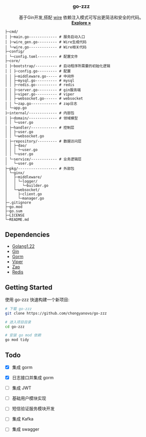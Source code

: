 <div align="center">
  <h3 align="center">go-zzz</h3>

  <p align="center">
    基于Gin开发,搭配 <a href="https://github.com/google/wire">wire</a> 依赖注入模式可写出更简洁和安全的代码。
    <br />
    <a href="https://github.com/chongyanovo/go-zzz"><strong>Explore »</strong></a>
    <br />
  </p>
</div>

```text
├─cmd/
│ ├─main.go------------- # 服务启动入口
│ ├─wire_gen.go--------- # Wire生成代码
│ └─wire.go------------- # Wire相关代码
├─config/
│ └─config.toml--------- # 配置文件
├─core/
│ ├─bootstrap/---------- # 启动程序所需要的初始化逻辑
│ │ ├─config.go--------- # 配置
│ │ ├─middleware.go----- # 中间件
│ │ ├─mysql.go---------- # mysql
│ │ ├─redis.go---------- # redis
│ │ ├─server.go--------- # gin服务端
│ │ ├─viper.go---------- # viper
│ │ ├─websocket.go------ # websocket
│ │ └─zap.go------------ # zap日志
│ └─app.go
├─internal/------------- # 内部包
│ ├─domain/------------- # 领域模型
│ │ └─user.go
│ ├─handler/------------ # 控制层
│ │ ├─user.go
│ │ └─websocket.go
│ ├─repository/--------- # 数据访问层
│ │ ├─dao/
│ │ │ └─user.go
│ │ └─user.go
│ └─service/------------ # 业务逻辑层
│   └─user.go
├─pkg/------------------ # 外部包
│ └─ginx/
│   ├─middleware/
│   │ └─logger/
│   │   └─builder.go
│   └─websocket/
│     ├─client.go
│     └─manager.go
├─.gitignore
├─go.mod
├─go.sum
├─LICENSE
└─README.md
```


## Dependencies
- [Golang1.22](https://github.com/golang/go)
- [Gin](https://github.com/gin-gonic/gin)
- [Gorm](https://github.com/jinzhu/gorm)
- [Viper](https://github.com/spf13/viper)
- [Zap](https://github.com/uber-go/zap)
- [Redis](https://github.com/go-redis/redis)

## Getting Started
使用 go-zzz 快速构建一个新项目:
```bash
# 下载 go-zzz
git clone https://github.com/chongyanovo/go-zzz

# 进入项目目录
cd go-zzz

# 安装 go mod 依赖
go mod tidy
```

## Todo
- [x] 集成 gorm
- [x] 日志接口并集成 gorm
- [ ] 集成 JWT
- [ ] 基础用户模块实现
- [ ] 短信验证服务模块开发
- [ ] 集成 Kafka
- [ ] 集成 swagger


